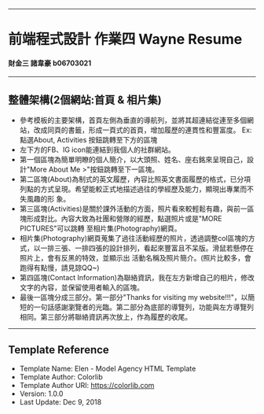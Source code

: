------------------------------------------------------
# 前端程式設計 作業四  Wayne Resume
####  財金三 諸韋豪 b06703021
------------------------------------------------------
## 整體架構(2個網站:首頁 & 相片集)
* 參考模板的主要架構，首頁左側為垂直的導航列，並將其超連結從連至多個網站，改成同頁的書籤，形成一頁式的首頁，增加履歷的連貫性和豐富度。
  Ex: 點選About, Activities 按鈕跳轉至下方的區塊
* 左下方的FB、IG icon能連結到我個人的社群網站。
* 第一個區塊為簡單明瞭的個人簡介，以大頭照、姓名、座右銘來呈現自己，設計"More About Me >"按鈕跳轉至下一區塊。
* 第二區塊(About)為制式的英文履歷，內容比照英文書面履歷的格式，已分項列點的方式呈現。希望能較正式地描述過往的學經歷及能力，顯現出專業而不失風趣的形   象。
* 第三區塊(Activities)是關於課外活動的方面，照片看來較輕鬆有趣，與前一區塊形成對比。內容大致為社團和營隊的經歷，點選照片或是"MORE PICTURES"可以跳轉   至相片集(Photography)網頁。
* 相片集(Photography)網頁蒐集了過往活動經歷的照片，透過調整col區塊的方式，以一排三張、一排四張的設計排列，看起來豐富且不呆版。滑鼠若懸停在照片上，會有反黑的特效，並顯示出   活動名稱及照片簡介。(照片比較多，會跑得有點慢，請見諒QQ~)
* 第四區塊(Contact Information)為聯絡資訊，我在左方新增自己的相片，修改文字的內容，並保留使用者輸入的區塊。
* 最後一區塊分成三部分。第一部分"Thanks for visiting my website!!!"，以簡短的一句話感謝瀏覽者的光臨。第二部分為底部的導覽列，功能與左方導覽列相同。第三部分將聯絡資訊再次放上，作為履歷的收尾。
-----------------------------------------------------
## Template Reference
* Template Name: Elen - Model Agency HTML Template
* Template Author: Colorlib
* Template Author URI: https://colorlib.com
* Version: 1.0.0
* Last Update: Dec 9, 2018

